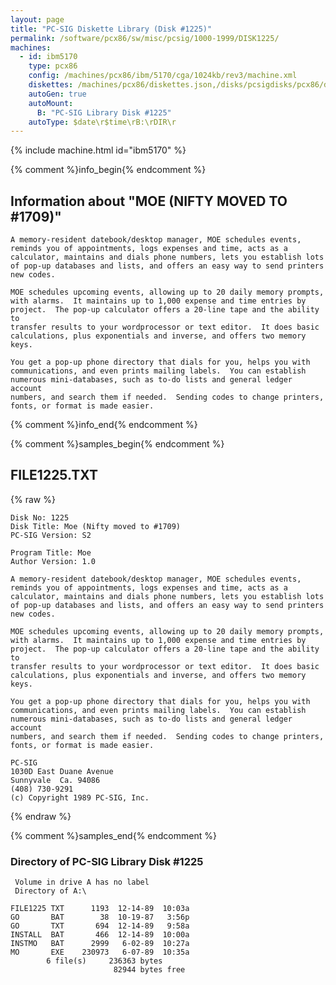```yaml
---
layout: page
title: "PC-SIG Diskette Library (Disk #1225)"
permalink: /software/pcx86/sw/misc/pcsig/1000-1999/DISK1225/
machines:
  - id: ibm5170
    type: pcx86
    config: /machines/pcx86/ibm/5170/cga/1024kb/rev3/machine.xml
    diskettes: /machines/pcx86/diskettes.json,/disks/pcsigdisks/pcx86/diskettes.json
    autoGen: true
    autoMount:
      B: "PC-SIG Library Disk #1225"
    autoType: $date\r$time\rB:\rDIR\r
---
```


{% include machine.html id="ibm5170" %}

{% comment %}info_begin{% endcomment %}

## Information about "MOE (NIFTY MOVED TO #1709)"

    A memory-resident datebook/desktop manager, MOE schedules events,
    reminds you of appointments, logs expenses and time, acts as a
    calculator, maintains and dials phone numbers, lets you establish lots
    of pop-up databases and lists, and offers an easy way to send printers
    new codes.
    
    MOE schedules upcoming events, allowing up to 20 daily memory prompts,
    with alarms.  It maintains up to 1,000 expense and time entries by
    project.  The pop-up calculator offers a 20-line tape and the ability to
    transfer results to your wordprocessor or text editor.  It does basic
    calculations, plus exponentials and inverse, and offers two memory keys.
    
    You get a pop-up phone directory that dials for you, helps you with
    communications, and even prints mailing labels.  You can establish
    numerous mini-databases, such as to-do lists and general ledger account
    numbers, and search them if needed.  Sending codes to change printers,
    fonts, or format is made easier.
{% comment %}info_end{% endcomment %}

{% comment %}samples_begin{% endcomment %}

## FILE1225.TXT

{% raw %}
```
Disk No: 1225
Disk Title: Moe (Nifty moved to #1709)
PC-SIG Version: S2

Program Title: Moe
Author Version: 1.0

A memory-resident datebook/desktop manager, MOE schedules events,
reminds you of appointments, logs expenses and time, acts as a
calculator, maintains and dials phone numbers, lets you establish lots
of pop-up databases and lists, and offers an easy way to send printers
new codes.

MOE schedules upcoming events, allowing up to 20 daily memory prompts,
with alarms.  It maintains up to 1,000 expense and time entries by
project.  The pop-up calculator offers a 20-line tape and the ability to
transfer results to your wordprocessor or text editor.  It does basic
calculations, plus exponentials and inverse, and offers two memory keys.

You get a pop-up phone directory that dials for you, helps you with
communications, and even prints mailing labels.  You can establish
numerous mini-databases, such as to-do lists and general ledger account
numbers, and search them if needed.  Sending codes to change printers,
fonts, or format is made easier.

PC-SIG
1030D East Duane Avenue
Sunnyvale  Ca. 94086
(408) 730-9291
(c) Copyright 1989 PC-SIG, Inc.
```
{% endraw %}

{% comment %}samples_end{% endcomment %}

### Directory of PC-SIG Library Disk #1225

     Volume in drive A has no label
     Directory of A:\

    FILE1225 TXT      1193  12-14-89  10:03a
    GO       BAT        38  10-19-87   3:56p
    GO       TXT       694  12-14-89   9:58a
    INSTALL  BAT       466  12-14-89  10:00a
    INSTMO   BAT      2999   6-02-89  10:27a
    MO       EXE    230973   6-07-89  10:35a
            6 file(s)     236363 bytes
                           82944 bytes free
